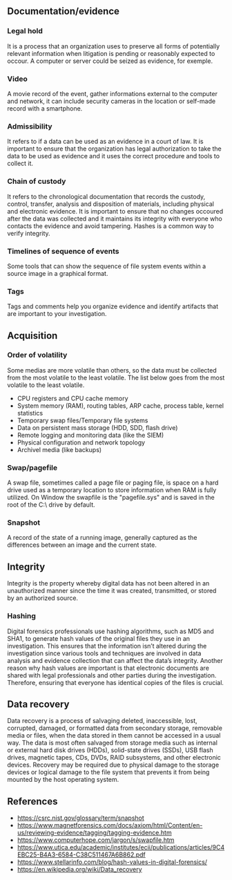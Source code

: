 ## Documentation/evidence
### Legal hold
It is a process that an organization uses to preserve all forms of potentially relevant information when litigation is pending or reasonably expected to occour. A computer or server could be seized as evidence, for exemple.
### Video
A movie record of the event, gather informations external to the computer and network, it can include security cameras in the location or self-made record with a smartphone.
### Admissibility
It refers to if a data can be used as an evidence in a court of law. It is important to ensure that the organization has legal authorization to take the data to be used as evidence and it uses the correct procedure and tools to collect it.
### Chain of custody
It refers to the chronological documentation that records the custody, control, transfer, analysis and disposition of materials, including physical and electronic evidence. It is important to ensure that no changes occoured after the data was collected and it maintains its integrity with everyone who contacts the evidence and avoid tampering. Hashes is a common way to verify integrity.
### Timelines of sequence of events
Some tools that can show the sequence of file system events within a source image in a graphical format.
### Tags
Tags and comments help you organize evidence and identify artifacts that are important to your investigation.

## Acquisition
### Order of volatility
Some medias are more volatile than others, so the data must be collected from the most volatile to the least volatile. The list below goes from the most volatile to the least volatile.
- CPU registers and CPU cache memory
- System memory (RAM), routing tables, ARP cache, process table, kernel statistics
- Temporary swap files/Temporary file systems
- Data on persistent mass storage (HDD, SDD, flash drive)
- Remote logging and monitoring data (like the SIEM)
- Physical configuration and network topology
- Archivel media (like backups)
### Swap/pagefile
A swap file, sometimes called a page file or paging file, is space on a hard drive used as a temporary location to store information when RAM is fully utilized. On Window the swapfile is the "pagefile.sys" and is saved in the root of the C:\ drive by default.
### Snapshot
A record of the state of a running image, generally captured as the differences between an image and the current state.

## Integrity
Integrity is the property whereby digital data has not been altered in an unauthorized manner since the time it was created, transmitted, or stored by an authorized source.
### Hashing
Digital forensics professionals use hashing algorithms, such as MD5 and SHA1, to generate hash values of the original files they use in an investigation. This ensures that the information isn’t altered during the investigation since various tools and techniques are involved in data analysis and evidence collection that can affect the data’s integrity. Another reason why hash values are important is that electronic documents are shared with legal professionals and other parties during the investigation. Therefore, ensuring that everyone has identical copies of the files is crucial.

## Data recovery
Data recovery is a process of salvaging deleted, inaccessible, lost, corrupted, damaged, or formatted data from secondary storage, removable media or files, when the data stored in them cannot be accessed in a usual way. The data is most often salvaged from storage media such as internal or external hard disk drives (HDDs), solid-state drives (SSDs), USB flash drives, magnetic tapes, CDs, DVDs, RAID subsystems, and other electronic devices. Recovery may be required due to physical damage to the storage devices or logical damage to the file system that prevents it from being mounted by the host operating system.


## References
- https://csrc.nist.gov/glossary/term/snapshot
- https://www.magnetforensics.com/docs/axiom/html/Content/en-us/reviewing-evidence/tagging/tagging-evidence.htm
- https://www.computerhope.com/jargon/s/swapfile.htm
- https://www.utica.edu/academic/institutes/ecii/publications/articles/9C4EBC25-B4A3-6584-C38C511467A6B862.pdf
- https://www.stellarinfo.com/blog/hash-values-in-digital-forensics/
- https://en.wikipedia.org/wiki/Data_recovery

